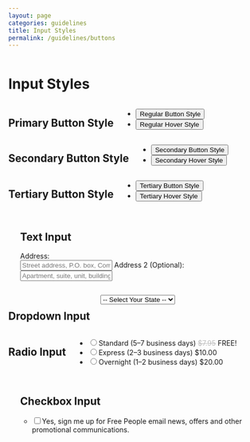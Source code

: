 ```yaml
---
layout: page
categories: guidelines
title: Input Styles
permalink: /guidelines/buttons
---
```

<div class="row">
	<div class="large-10 small-centered columns">
		<h1>Input Styles</h1>
	</div>
</div>

<div class="row">
	<div class="large-10 small-centered columns">
		<h2>Primary Button Style</h2>
		<ul class="btn-group">
			<li><button>Regular Button Style</button></li>
			<li><button class="primary-hover">Regular Hover Style</button></li>
		</ul>
	</div>
</div>

<div class="row">
	<div class="large-10 small-centered columns">
		<h2>Secondary Button Style</h2>
		<ul class="btn-group">
			<li><button class="secondary">Secondary Button Style</button></li>
			<li><button class="secondary-hover">Secondary Hover Style</button></li>
		</ul>
	</div>
</div>

<div class="row">
	<div class="large-10 small-centered columns">
		<h2>Tertiary Button Style</h2>
		<ul class="btn-group">
			<li><button class="tertiary">Tertiary Button Style</button></li>
			<li><button class="tertiary-hover">Tertiary Hover Style</button></li>
		</ul>
	</div>
</div>

<div class="row">
	<div class="large-10 small-centered columns">
		<ul class="btn-group">
			<h2>Text Input</h2>
			<div class="large-6 columns">
				<form>
					<label for="address">Address:</label><br>
					<input type="text" id="address" name="address" placeholder="Street address, P.O. box, Company name, C/O">
					<label for="address">Address 2 (Optional):</label><br>
					<input type="text" id="address" name="address" placeholder="Apartment, suite, unit, building, etc.">
				</form>
			</div>
		</ul>
	</div>
</div>

<div class="row">
	<div class="large-10 small-centered columns">
		<h2>Dropdown Input</h2>
		<form class="dropdown">
			<select>
				<option selected disabled>-- Select Your State --</option>
				<option>Option 1</option>
				<option>Option 2 </option>
				<option>Option 3</option>
				<option>Option 4</option>
				<option>Option 5</option>
			</select>
		</form>
	</div>
</div>

<div class="row">
	<div class="large-10 small-centered columns">
		<h2>Radio Input</h2>
		<div class="radio">  
			<ul class="radio-group">
				<li>
					<input id="standard" type="radio" name="gender" value="female"><label class="radio" for="standard">Standard (5–7 business days)  <span style="color:#bebebe;"><strike>$7.95</strike></span> <span id="freecall">FREE!</span></label>
				</li>
				<li>
					<input id="express" type="radio" name="gender" value="female"><label class="radio" for="express">Express (2–3 business days) $10.00</label>
				</li>
				<li>
					<input id="overnight" type="radio" name="gender" value="female"><label class="radio" for="overnight">Overnight (1–2 business days) $20.00</label>
				</li>
			</div>  
		</ul>
	</div>
</div>


<div class="row">
	<div class="large-10 small-centered columns">
		<ul class="btn-group">
			<h2>Checkbox Input</h2>
			<div class="checkbox">  
				<ul>
					<li>
						<input id="check1" type="checkbox" name="gender" value="female"><label class="checkbox" for="check1">Yes, sign me up for Free People email news, offers and other promotional communications.</label>
					</li>
				</ul>
			</div>  
		</ul>
	</div>
</div>